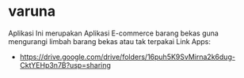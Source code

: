 # varuna
Aplikasi Ini merupakan Aplikasi E-commerce barang bekas guna mengurangi limbah barang bekas atau tak terpakai
Link Apps:
  - https://drive.google.com/drive/folders/16puh5K9SvMirna2k6dug-CktYEHp3n7B?usp=sharing
